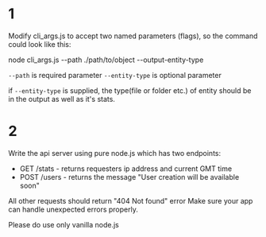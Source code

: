 # 1

Modify cli_args.js to accept two named parameters (flags),
so the command could look like this:

node cli_args.js --path ./path/to/object --output-entity-type

`--path` is required parameter
`--entity-type` is optional parameter

if `--entity-type` is supplied, the type(file or folder etc.) of entity should be in the output as well as it's stats.

# 2

Write the api server using pure node.js which has two endpoints:

- GET /stats - returns requesters ip address and current GMT time
- POST /users - returns the message "User creation will be available soon"

All other requests should return "404 Not found" error
Make sure your app can handle unexpected errors properly.

Please do use only vanilla node.js
